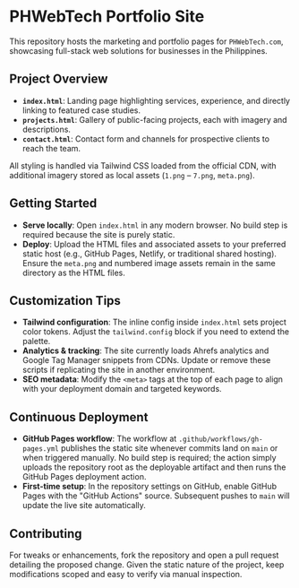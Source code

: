 # PHWebTech Portfolio Site

This repository hosts the marketing and portfolio pages for `PHWebTech.com`, showcasing full-stack web solutions for businesses in the Philippines.

## Project Overview
- **`index.html`**: Landing page highlighting services, experience, and directly linking to featured case studies.
- **`projects.html`**: Gallery of public-facing projects, each with imagery and descriptions.
- **`contact.html`**: Contact form and channels for prospective clients to reach the team.

All styling is handled via Tailwind CSS loaded from the official CDN, with additional imagery stored as local assets (`1.png` – `7.png`, `meta.png`).

## Getting Started
- **Serve locally**: Open `index.html` in any modern browser. No build step is required because the site is purely static.
- **Deploy**: Upload the HTML files and associated assets to your preferred static host (e.g., GitHub Pages, Netlify, or traditional shared hosting). Ensure the `meta.png` and numbered image assets remain in the same directory as the HTML files.

## Customization Tips
- **Tailwind configuration**: The inline config inside `index.html` sets project color tokens. Adjust the `tailwind.config` block if you need to extend the palette.
- **Analytics & tracking**: The site currently loads Ahrefs analytics and Google Tag Manager snippets from CDNs. Update or remove these scripts if replicating the site in another environment.
- **SEO metadata**: Modify the `<meta>` tags at the top of each page to align with your deployment domain and targeted keywords.

## Continuous Deployment
- **GitHub Pages workflow**: The workflow at `.github/workflows/gh-pages.yml` publishes the static site whenever commits land on `main` or when triggered manually. No build step is required; the action simply uploads the repository root as the deployable artifact and then runs the GitHub Pages deployment action.
- **First-time setup**: In the repository settings on GitHub, enable GitHub Pages with the "GitHub Actions" source. Subsequent pushes to `main` will update the live site automatically.

## Contributing
For tweaks or enhancements, fork the repository and open a pull request detailing the proposed change. Given the static nature of the project, keep modifications scoped and easy to verify via manual inspection.
